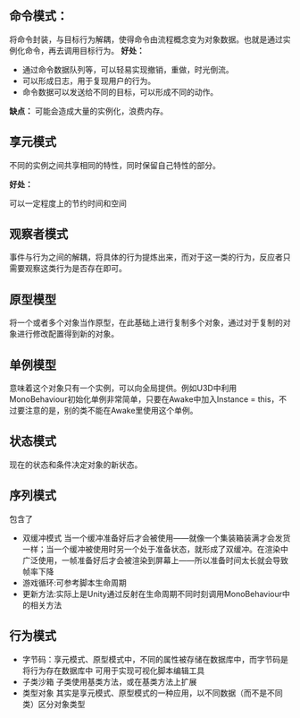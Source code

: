 ## 命令模式：
将命令封装，与目标行为解耦，使得命令由流程概念变为对象数据。也就是通过实例化命令，再去调用目标行为。
**好处：**

 - 通过命令数据队列等，可以轻易实现撤销，重做，时光倒流。
 - 可以形成日志，用于复现用户的行为。
 - 命令数据可以发送给不同的目标，可以形成不同的动作。

**缺点：**
可能会造成大量的实例化，浪费内存。

## 享元模式
不同的实例之间共享相同的特性，同时保留自己特性的部分。

**好处：**

可以一定程度上的节约时间和空间

## 观察者模式
事件与行为之间的解耦，将具体的行为提炼出来，而对于这一类的行为，反应者只需要观察这类行为是否存在即可。

## 原型模型
将一个或者多个对象当作原型，在此基础上进行复制多个对象，通过对于复制的对象进行修改配置得到新的对象。
## 单例模型
意味着这个对象只有一个实例，可以向全局提供。例如U3D中利用MonoBehaviour初始化单例非常简单，只要在Awake中加入Instance = this，不过要注意的是，别的类不能在Awake里使用这个单例。
## 状态模式
现在的状态和条件决定对象的新状态。
## 序列模式
包含了

 - 双缓冲模式
当一个缓冲准备好后才会被使用——就像一个集装箱装满才会发货一样；当一个缓冲被使用时另一个处于准备状态，就形成了双缓冲。在渲染中广泛使用，一帧准备好后才会被渲染到屏幕上——所以准备时间太长就会导致帧率下降
 - 游戏循环:可参考脚本生命周期
 - 更新方法:实际上是Unity通过反射在生命周期不同时刻调用MonoBehaviour中的相关方法

## 行为模式

 - 字节码：享元模式、原型模式中，不同的属性被存储在数据库中，而字节码是将行为存在数据库中
可用于实现可视化脚本编辑工具
 - 子类沙箱
子类使用基类方法，或在基类方法上扩展
 - 类型对象
其实是享元模式、原型模式的一种应用，以不同数据（而不是不同类）区分对象类型